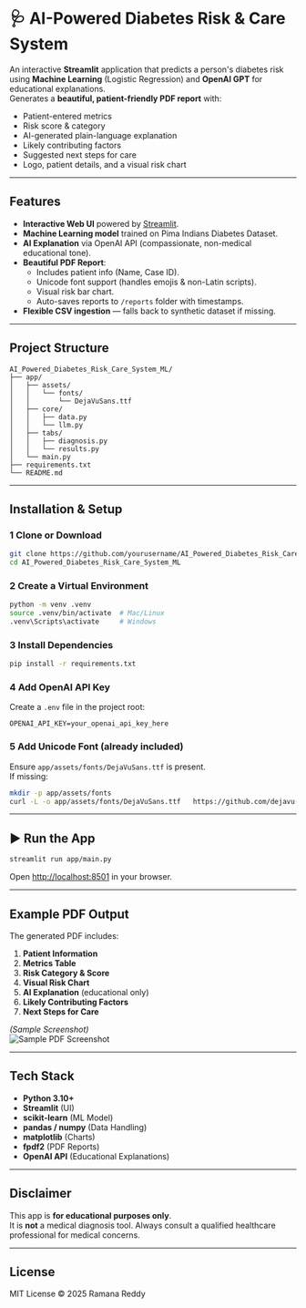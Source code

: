 # 🩺 AI-Powered Diabetes Risk & Care System

An interactive **Streamlit** application that predicts a person's diabetes risk using **Machine Learning** (Logistic Regression) and **OpenAI GPT** for educational explanations.  
Generates a **beautiful, patient-friendly PDF report** with:  
- Patient-entered metrics  
- Risk score & category  
- AI-generated plain-language explanation  
- Likely contributing factors  
- Suggested next steps for care  
- Logo, patient details, and a visual risk chart  

---

## Features
- **Interactive Web UI** powered by [Streamlit](https://streamlit.io/).
- **Machine Learning model** trained on Pima Indians Diabetes Dataset.
- **AI Explanation** via OpenAI API (compassionate, non-medical educational tone).
- **Beautiful PDF Report**:
  - Includes patient info (Name, Case ID).
  - Unicode font support (handles emojis & non-Latin scripts).
  - Visual risk bar chart.
  - Auto-saves reports to `/reports` folder with timestamps.
- **Flexible CSV ingestion** — falls back to synthetic dataset if missing.

---

##  Project Structure
```
AI_Powered_Diabetes_Risk_Care_System_ML/
├── app/
│   ├── assets/
│   │   └── fonts/
│   │       └── DejaVuSans.ttf
│   ├── core/
│   │   ├── data.py
│   │   └── llm.py
│   ├── tabs/
│   │   ├── diagnosis.py
│   │   └── results.py
│   └── main.py
├── requirements.txt
└── README.md
```

---

##  Installation & Setup

### 1 Clone or Download
```bash
git clone https://github.com/yourusername/AI_Powered_Diabetes_Risk_Care_System_ML.git
cd AI_Powered_Diabetes_Risk_Care_System_ML
```

### 2 Create a Virtual Environment
```bash
python -m venv .venv
source .venv/bin/activate  # Mac/Linux
.venv\Scripts\activate     # Windows
```

### 3 Install Dependencies
```bash
pip install -r requirements.txt
```

### 4 Add OpenAI API Key
Create a `.env` file in the project root:
```
OPENAI_API_KEY=your_openai_api_key_here
```

### 5 Add Unicode Font (already included)
Ensure `app/assets/fonts/DejaVuSans.ttf` is present.  
If missing:
```bash
mkdir -p app/assets/fonts
curl -L -o app/assets/fonts/DejaVuSans.ttf   https://github.com/dejavu-fonts/dejavu-fonts/raw/version_2_37/ttf/DejaVuSans.ttf
```

---

## ▶️ Run the App
```bash
streamlit run app/main.py
```
Open [http://localhost:8501](http://localhost:8501) in your browser.

---

## Example PDF Output
The generated PDF includes:
1. **Patient Information**  
2. **Metrics Table**  
3. **Risk Category & Score**  
4. **Visual Risk Chart**  
5. **AI Explanation** (educational only)  
6. **Likely Contributing Factors**  
7. **Next Steps for Care**  

*(Sample Screenshot)*  
![Sample PDF Screenshot](app/assets/sample_pdf.png)

---

## Tech Stack
- **Python 3.10+**
- **Streamlit** (UI)
- **scikit-learn** (ML Model)
- **pandas / numpy** (Data Handling)
- **matplotlib** (Charts)
- **fpdf2** (PDF Reports)
- **OpenAI API** (Educational Explanations)

---

## Disclaimer
This app is **for educational purposes only**.  
It is **not** a medical diagnosis tool. Always consult a qualified healthcare professional for medical concerns.

---

## License
MIT License © 2025 Ramana Reddy
